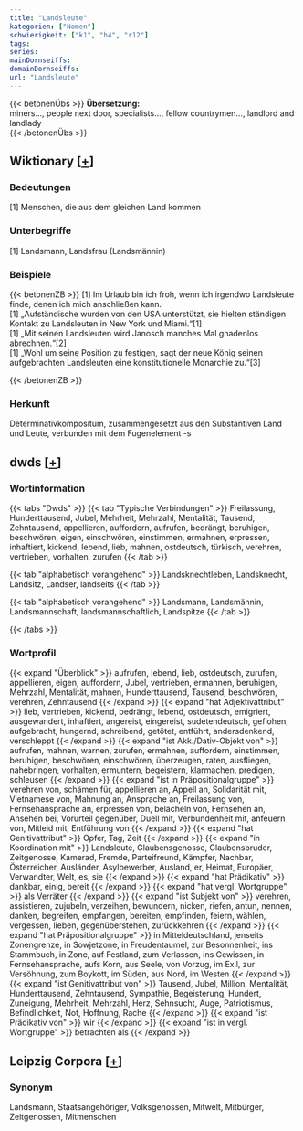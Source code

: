 ```yaml
---
title: "Landsleute"
kategorien: ["Nomen"]
schwierigkeit: ["k1", "h4", "r12"]
tags:
series:
mainDornseiffs:
domainDornseiffs:
url: "Landsleute"
---
```


{{< betonenÜbs >}}
**Übersetzung:**  
miners..., people next door, specialists..., fellow countrymen..., landlord and landlady  
{{< /betonenÜbs >}}

## Wiktionary [[+](https://de.wiktionary.org/wiki/Landsleute)]

### Bedeutungen
[1] Menschen, die aus dem gleichen Land kommen  

### Unterbegriffe
[1] Landsmann, Landsfrau (Landsmännin)  

### Beispiele
{{< betonenZB >}}
[1] Im Urlaub bin ich froh, wenn ich irgendwo Landsleute finde, denen ich mich anschließen kann.  
[1] „Aufständische wurden von den USA unterstützt, sie hielten ständigen Kontakt zu Landsleuten in New York und Miami.“[1]  
[1] „Mit seinen Landsleuten wird Janosch manches Mal gnadenlos abrechnen.“[2]  
[1] „Wohl um seine Position zu festigen, sagt der neue König seinen aufgebrachten Landsleuten eine konstitutionelle Monarchie zu.“[3]  

{{< /betonenZB >}}
### Herkunft
Determinativkompositum, zusammengesetzt aus den Substantiven Land und Leute, verbunden mit dem Fugenelement -s  



## dwds [[+](https://www.dwds.de/wb/Landsleute)]

### Wortinformation
{{< tabs "Dwds" >}}
{{< tab "Typische Verbindungen" >}}
Freilassung, Hunderttausend, Jubel, Mehrheit, Mehrzahl, Mentalität, Tausend, Zehntausend, appellieren, auffordern, aufrufen, bedrängt, beruhigen, beschwören, eigen, einschwören, einstimmen, ermahnen, erpressen, inhaftiert, kickend, lebend, lieb, mahnen, ostdeutsch, türkisch, verehren, vertrieben, vorhalten, zurufen
{{< /tab >}}

{{< tab "alphabetisch vorangehend" >}}
Landsknechtleben, Landsknecht, Landsitz, Landser, landseits
{{< /tab >}}

{{< tab "alphabetisch vorangehend" >}}
Landsmann, Landsmännin, Landsmannschaft, landsmannschaftlich, Landspitze
{{< /tab >}}

{{< /tabs >}}

### Wortprofil
{{< expand "Überblick" >}} aufrufen, lebend, lieb, ostdeutsch, zurufen, appellieren, eigen, auffordern, Jubel, vertrieben, ermahnen, beruhigen, Mehrzahl, Mentalität, mahnen, Hunderttausend, Tausend, beschwören, verehren, Zehntausend {{< /expand >}}
{{< expand "hat Adjektivattribut" >}} lieb, vertrieben, kickend, bedrängt, lebend, ostdeutsch, emigriert, ausgewandert, inhaftiert, angereist, eingereist, sudetendeutsch, geflohen, aufgebracht, hungernd, schreibend, getötet, entführt, andersdenkend, verschleppt {{< /expand >}}
{{< expand "ist Akk./Dativ-Objekt von" >}} aufrufen, mahnen, warnen, zurufen, ermahnen, auffordern, einstimmen, beruhigen, beschwören, einschwören, überzeugen, raten, ausfliegen, nahebringen, vorhalten, ermuntern, begeistern, klarmachen, predigen, schleusen {{< /expand >}}
{{< expand "ist in Präpositionalgruppe" >}} verehren von, schämen für, appellieren an, Appell an, Solidarität mit, Vietnamese von, Mahnung an, Ansprache an, Freilassung von, Fernsehansprache an, erpressen von, belächeln von, Fernsehen an, Ansehen bei, Vorurteil gegenüber, Duell mit, Verbundenheit mit, anfeuern von, Mitleid mit, Entführung von {{< /expand >}}
{{< expand "hat Genitivattribut" >}} Opfer, Tag, Zeit {{< /expand >}}
{{< expand "in Koordination mit" >}} Landsleute, Glaubensgenosse, Glaubensbruder, Zeitgenosse, Kamerad, Fremde, Parteifreund, Kämpfer, Nachbar, Österreicher, Ausländer, Asylbewerber, Ausland, er, Heimat, Europäer, Verwandter, Welt, es, sie {{< /expand >}}
{{< expand "hat Prädikativ" >}} dankbar, einig, bereit {{< /expand >}}
{{< expand "hat vergl. Wortgruppe" >}} als Verräter {{< /expand >}}
{{< expand "ist Subjekt von" >}} verehren, assistieren, zujubeln, verzeihen, bewundern, nicken, riefen, antun, nennen, danken, begreifen, empfangen, bereiten, empfinden, feiern, wählen, vergessen, lieben, gegenüberstehen, zurückkehren {{< /expand >}}
{{< expand "hat Präpositionalgruppe" >}} in Mitteldeutschland, jenseits Zonengrenze, in Sowjetzone, in Freudentaumel, zur Besonnenheit, ins Stammbuch, in Zone, auf Festland, zum Verlassen, ins Gewissen, in Fernsehansprache, aufs Korn, aus Seele, von Vorzug, im Exil, zur Versöhnung, zum Boykott, im Süden, aus Nord, im Westen {{< /expand >}}
{{< expand "ist Genitivattribut von" >}} Tausend, Jubel, Million, Mentalität, Hunderttausend, Zehntausend, Sympathie, Begeisterung, Hundert, Zuneigung, Mehrheit, Mehrzahl, Herz, Sehnsucht, Auge, Patriotismus, Befindlichkeit, Not, Hoffnung, Rache {{< /expand >}}
{{< expand "ist Prädikativ von" >}} wir {{< /expand >}}
{{< expand "ist in vergl. Wortgruppe" >}} betrachten als {{< /expand >}}

## Leipzig Corpora [[+](https://corpora.uni-leipzig.de/en/res?word=Landsleute&corpusId=deu_newscrawl-public_2018)]


### Synonym
Landsmann, Staatsangehöriger, Volksgenossen, Mitwelt, Mitbürger, Zeitgenossen, Mitmenschen

